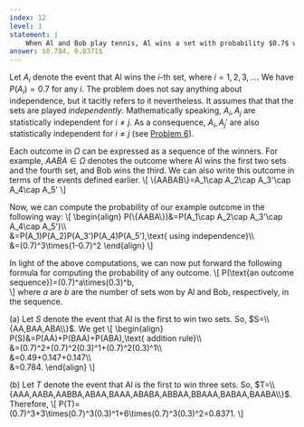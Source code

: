 ```yaml
---
index: 12
level: 1
statement: |
    When Al and Bob play tennis, Al wins a set with probability $0.7$ while Bob wins with probability $0.3$. What is the probability that Al will be the first to win (a) two sets and (b) three sets?
answer: $0.784, 0.8371$
---
```

Let $A_i$ denote the event that Al wins the $i$-th set, where $i=1,2,3,...$. We have $P(A_i)=0.7$ for any $i$. The problem does not say anything about independence, but it tacitly refers to it nevertheless. It assumes that that the sets are played *independently*. Mathematically speaking, $A_i,A_j$ are statistically independent for $i\neq j$. As a consequence, $A_i,A_j'$ are also statistically independent for $i\neq j$ (see [Problem 6](6.html)).

Each outcome in $\Omega$ can be expressed as a sequence of the winners. For example, $AABA\in\Omega$ denotes the outcome where Al wins the first two sets and the fourth set, and Bob wins the third. We can also write this outcome in terms of the events defined earlier.
\\[
\\{AABAB\\}=A_1\cap A_2\cap A_3'\cap A_4\cap A_5'
\\]

Now, we can compute the probability of our example outcome in the following way:
\\[
\begin{align}
P(\\{AABA\\})&=P(A_1\cap A_2\cap A_3'\cap A_4\cap A_5')\\\\\
&=P(A_1)P(A_2)P(A_3')P(A_4)P(A_5'),\text{ using independence}\\\\\
&=(0.7)^3\times(1-0.7)^2
\end{align}
\\]

In light of the above computations, we can now put forward the following formula for computing the probability of any outcome.
\\[
P(\text{an outcome sequence})=(0.7)^a\times(0.3)^b,    
\\]
where $a$ are $b$ are the number of sets won by Al and Bob, respectively, in the sequence.

(a) Let $S$ denote the event that Al is the first to win two sets. So,
$S=\\{AA,BAA,ABA\\}$. We get
\\[
\begin{align}
P(S)&=P(AA)+P(BAA)+P(ABA),\text{ addition rule}\\\\\
&=(0.7)^2+(0.7)^2(0.3)^1+(0.7)^2(0.3)^1\\\\\
&=0.49+0.147+0.147\\\\\
&=0.784.
\end{align}
\\]

(b) Let $T$ denote the event that Al is the first to win three sets. So,
$T=\\{AAA,AABA,AABBA,ABAA,BAAA,ABABA,ABBAA,BBAAA,BABAA,BAABA\\}$. Therefore,
\\[
P(T)=(0.7)^3+3\times(0.7)^3(0.3)^1+6\times(0.7)^3(0.3)^2=0.8371.
\\]
